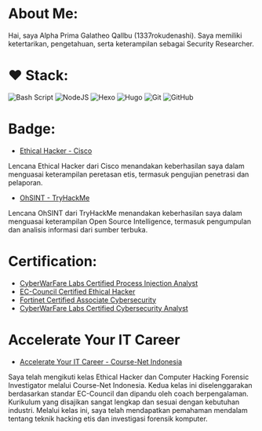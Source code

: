 # About Me:
Hai, saya Alpha Prima Galatheo Qallbu (1337rokudenashi). Saya memiliki ketertarikan, pengetahuan, serta keterampilan sebagai Security Researcher.

# ❤️ Stack:
![Bash Script](https://img.shields.io/badge/bash_script-%23121011.svg?style=for-the-badge&logo=gnu-bash&logoColor=white) ![NodeJS](https://img.shields.io/badge/node.js-6DA55F?style=for-the-badge&logo=node.js&logoColor=white) ![Hexo](https://img.shields.io/badge/Hexo-%23222222.svg?style=for-the-badge&logo=hexo&logoColor=#0E83CD) ![Hugo](https://img.shields.io/badge/Hugo-%23222222.svg?style=for-the-badge&logo=hugo&logoColor=#FF4088) ![Git](https://img.shields.io/badge/git-%23F05033.svg?style=for-the-badge&logo=git&logoColor=white) ![GitHub](https://img.shields.io/badge/github-%23121011.svg?style=for-the-badge&logo=github&logoColor=white)

# Badge:
- [Ethical Hacker - Cisco](https://www.credly.com/badges/e8fa511c-965c-49dd-a06d-af9933bf2d5d)

Lencana Ethical Hacker dari Cisco menandakan keberhasilan saya dalam menguasai keterampilan peretasan etis, termasuk pengujian penetrasi dan pelaporan.

- [OhSINT - TryHackMe](https://tryhackme.com/1337rokudenashi/badges/ohsint?trk=public_profile_see-credential)

Lencana OhSINT dari TryHackMe menandakan keberhasilan saya dalam menguasai keterampilan Open Source Intelligence, termasuk pengumpulan dan analisis informasi dari sumber terbuka.

# Certification:
- [CyberWarFare Labs Certified Process Injection Analyst](https://www.credential.net/a59647d7-c097-4b0d-a0e1-e2f0133e3417)
- [EC-Council Certified Ethical Hacker](https://aspen.eccouncil.org/VerifyBadge?type=certification&a=nDcHPAP9kH258sl4cIswBSI0IUMxdXWpiUbVZciCD1g=)
- [Fortinet Certified Associate Cybersecurity](https://www.credly.com/badges/d00b6c04-b7f3-4725-a351-e5d055d65c30)
- [CyberWarFare Labs Certified Cybersecurity Analyst](https://www.credential.net/ec968e08-dae9-4e51-93f7-e57b725977f0)

# Accelerate Your IT Career
- [Accelerate Your IT Career - Course-Net Indonesia](https://github.com/1337rokudenashi/accelerateyouritcareer/blob/main/1337rokudenashi.pdf)

Saya telah mengikuti kelas Ethical Hacker dan Computer Hacking Forensic Investigator melalui Course-Net Indonesia. Kedua kelas ini diselenggarakan berdasarkan standar EC-Council dan dipandu oleh coach berpengalaman. Kurikulum yang disajikan sangat lengkap dan sesuai dengan kebutuhan industri. Melalui kelas ini, saya telah mendapatkan pemahaman mendalam tentang teknik hacking etis dan investigasi forensik komputer.
